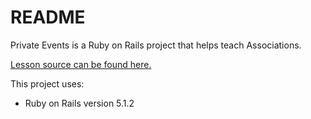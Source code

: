# README

Private Events is a Ruby on Rails project that helps teach Associations.

[Lesson source can be found here.](https://www.theodinproject.com/courses/ruby-on-rails/lessons/associations)

This project uses:

* Ruby on Rails version 5.1.2

